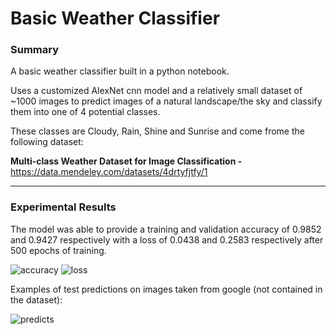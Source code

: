 # Basic Weather Classifier

### **Summary**

A basic weather classifier built in a python notebook.

Uses a customized AlexNet cnn model and a relatively small dataset of ~1000 images to predict images of a natural landscape/the sky and classify them into one of 4 potential classes.

These classes are Cloudy, Rain, Shine and Sunrise and come frome the following dataset:

**Multi-class Weather Dataset for Image Classification -** https://data.mendeley.com/datasets/4drtyfjtfy/1

------------

### **Experimental Results**

The model was able to provide a training and validation accuracy of 0.9852 and 0.9427 respectively with a loss of 0.0438 and 0.2583 respectively after 500 epochs of training. 

![accuracy](https://user-images.githubusercontent.com/62224239/175078761-b0435669-5637-4d13-8ca7-deebb2949a94.jpg)
![loss](https://user-images.githubusercontent.com/62224239/175078561-e3e5b9e7-54c9-4908-bd87-294061c7fad9.jpg)

Examples of test predictions on images taken from google (not contained in the dataset):

![predicts](https://user-images.githubusercontent.com/62224239/175078863-fd1fc6c5-bb6e-4368-a9d0-3c6021af7bbd.png)
